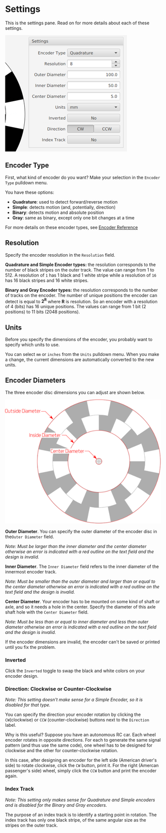 # Settings

This is the settings pane. Read on for more details about each of these settings.

![settings pane](imgs/Settings.png)

## Encoder Type

First, what kind of encoder do you want? Make your selection in the `Encoder Type` pulldown menu.

You have these options:

 * **Quadrature**: used to detect forward/reverse motion
 * **Simple**: detects motion (and, potentially, direction)
 * **Binary**: detects motion and absolute position
 * **Gray**: same as binary, except only one bit changes at a time
 
For more details on these encoder types, see [Encoder Reference](EncoderRef.md)

## Resolution

Specify the encoder resolution in the `Resolution` field.

**Quadrature and Simple Encoder types:** the resolution corresponds to the number of black stripes on the outer track. The value can range from 1 to 512. A resolution of `1` has 1 black and 1 white stripe while a resolution of `16` has 16 black stripes and 16 white stripes.

**Binary and Gray Encoder types:** the resolution corresponds to the number of tracks on the encoder. The number of unique positions the encoder can detect is equal to **2<sup>R</sup>** where **R** is resolution. So an encoder with a resolution of 4 (bits) has 16 unique positions. The values can range from 1 bit (2 positions) to 11 bits (2048 positions).

## Units

Before you specify the dimensions of the encoder, you probably want to specify which units to use.

You can select `mm` or `inches` from the `Units` pulldown menu. When you make a change, the current dimensions are automatically converted to the new units.

## Encoder Diameters

The three encoder disc dimensions you can adjust are shown below.

![encoder dimensions](imgs/Diameters.png)

**Outer Diameter**. You can specify the outer diameter of the encoder disc in the`Outer Diameter` field. 

*Note: Must be larger than the inner diameter and the center diameter otherwise an error is indicated with a red outline on the text field and the design is invalid.*

**Inner Diameter**. The `Inner Diameter` field refers to the inner diameter of the innermost encoder track. 

*Note: Must be smaller than the outer diameter and larger than or equal to the center diameter otherwise an error is indicated with a red outline on the text field and the design is invalid.*

**Center Diameter**. Your encoder has to be mounted on some kind of shaft or axle, and so it needs a hole in the center. Specify the diameter of this axle shaft hole with the `Center Diameter` field. 

*Note: Must be less than or equal to inner diameter and less than outer diameter otherwise an error is indicated with a red outline on the text field and the design is invalid.*

If the encoder dimensions are invalid, the encoder can't be saved or printed until you fix the problem.

### Inverted

Click the `Inverted` toggle to swap the black and white colors on your encoder design.

### Direction: Clockwise or Counter-Clockwise

*Note: This setting doesn't make sense for a Simple Encoder, so it is disabled for that type.*

You can specify the direction your encoder rotation by clicking the `CW`(clockwise) or `CCW` (counter-clockwise) buttons next to the `Direction` label.

Why is this useful? Suppose you have an autonomous RC car. Each wheel encoder rotates in opposite directions. For each to generate the same signal pattern (and thus use the same code), one wheel has to be designed for clockwise and the other for counter-clockwise rotation.

In this case, after designing an encoder for the left side (American driver's side) to rotate clockwise, click the `CW` button, print it. For the right (Amercan passenger's side) wheel, simply click the `CCW` button and print the encoder again.

### Index Track

*Note: This setting only makes sense for Quadrature and Simple encoders and is disabled for the Binary and Gray encoders.*

The purpose of an index track is to identify a starting point in rotation. The index track has only one black stripe, of the same angular size as the stripes on the outer track.